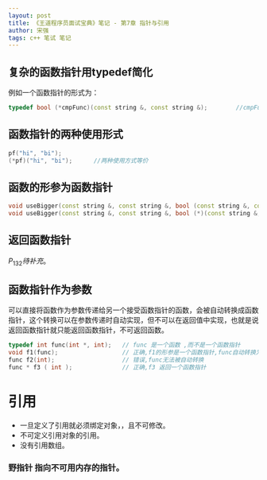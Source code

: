 ```yaml
---
layout: post
title: 《王道程序员面试宝典》笔记 - 第7章 指针与引用
author: 宋强
tags: c++ 笔试 笔记
---
```


## 复杂的函数指针用typedef简化
例如一个函数指针的形式为：
```c++
typedef bool (*cmpFunc)(const string &, const string &);        //cmpFunc就成为了一个函数指针类型
```

## 函数指针的两种使用形式
```c++
pf("hi", "bi");
(*pf)("hi", "bi");      //两种使用方式等价
```

## 函数的形参为函数指针
```c++
void useBigger(const string &, const string &, bool (const string &, const string &));
void useBigger(const string &, const string &, bool (*)(const string &, const string &));       //两种方式等价
```

## 返回函数指针
$P_{132} 待补充。$

## 函数指针作为参数
可以直接将函数作为参数传递给另一个接受函数指针的函数，会被自动转换成函数指针，这个转换可以在参数传递时自动实现，但不可以在返回值中实现，也就是说返回函数指针就只能返回函数指针，不可返回函数。
```c++
typedef int func(int *, int);   // func 是一个函数 ,而不是一个函数指针
void f1(func);                  // 正确,f1的形参是一个函数指针,func自动转换为函数指针
func f2(int);                   // 错误,func无法被自动转换
func * f3 ( int );              // 正确,f3 返回一个函数指针
```

# 引用
* 一旦定义了引用就必须绑定对象，，且不可修改。
* 不可定义引用对象的引用。
* 没有引用数组。

### 野指针 <span>指向不可用内存的指针。</span>